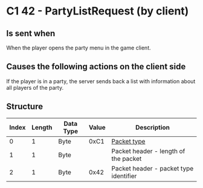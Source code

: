 # C1 42 - PartyListRequest (by client)

## Is sent when

When the player opens the party menu in the game client.

## Causes the following actions on the client side

If the player is in a party, the server sends back a list with information about all players of the party.

## Structure

| Index | Length | Data Type | Value | Description |
|-------|--------|-----------|-------|-------------|
| 0 | 1 |   Byte   | 0xC1  | [Packet type](PacketTypes.md) |
| 1 | 1 |    Byte   |      | Packet header - length of the packet |
| 2 | 1 |    Byte   | 0x42  | Packet header - packet type identifier |